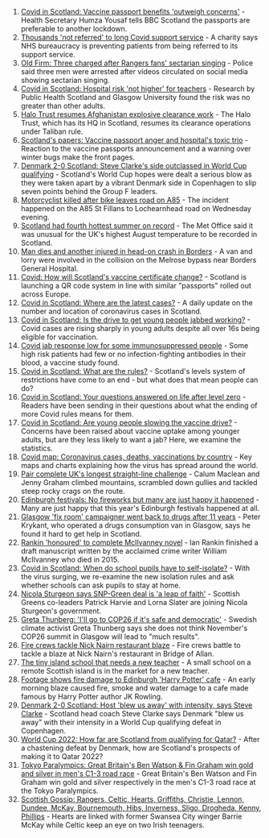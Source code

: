 1. [Covid in Scotland: Vaccine passport benefits 'outweigh concerns'](https://www.bbc.co.uk/news/uk-scotland-58420003?at_medium=RSS&at_campaign=KARANGA) - Health Secretary Humza Yousaf tells BBC Scotland the passports are preferable to another lockdown.
2. [Thousands 'not referred' to long Covid support service](https://www.bbc.co.uk/news/uk-scotland-58409187?at_medium=RSS&at_campaign=KARANGA) - A charity says NHS bureaucracy is preventing patients from being referred to its support service.
3. [Old Firm: Three charged after Rangers fans' sectarian singing](https://www.bbc.co.uk/news/uk-scotland-glasgow-west-58421171?at_medium=RSS&at_campaign=KARANGA) - Police said three men were arrested after videos circulated on social media showing sectarian singing.
4. [Covid in Scotland: Hospital risk 'not higher' for teachers](https://www.bbc.co.uk/news/uk-scotland-58416167?at_medium=RSS&at_campaign=KARANGA) - Research by Public Health Scotland and Glasgow University found the risk was no greater than other adults.
5. [Halo Trust resumes Afghanistan explosive clearance work](https://www.bbc.co.uk/news/uk-scotland-south-scotland-58421031?at_medium=RSS&at_campaign=KARANGA) - The Halo Trust, which has its HQ in Scotland, resumes its clearance operations under Taliban rule.
6. [Scotland's papers: Vaccine passport anger and hospital's toxic trio](https://www.bbc.co.uk/news/uk-scotland-58418478?at_medium=RSS&at_campaign=KARANGA) - Reaction to the vaccine passports announcement and a warning over winter bugs make the front pages.
7. [Denmark 2-0 Scotland: Steve Clarke's side outclassed in World Cup qualifying](https://www.bbc.co.uk/sport/football/58325431?at_medium=RSS&at_campaign=KARANGA) - Scotland's World Cup hopes were dealt a serious blow as they were taken apart by a vibrant Denmark side in Copenhagen to slip seven points behind the Group F leaders.
8. [Motorcyclist killed after bike leaves road on A85](https://www.bbc.co.uk/news/uk-scotland-tayside-central-58414578?at_medium=RSS&at_campaign=KARANGA) - The incident happened on the A85 St Fillans to Lochearnhead road on Wednesday evening.
9. [Scotland had fourth hottest summer on record](https://www.bbc.co.uk/news/uk-scotland-highlands-islands-58413033?at_medium=RSS&at_campaign=KARANGA) - The Met Office said it was unusual for the UK's highest August temperature to be recorded in Scotland.
10. [Man dies and another injured in head-on crash in Borders](https://www.bbc.co.uk/news/uk-scotland-south-scotland-58409181?at_medium=RSS&at_campaign=KARANGA) - A van and lorry were involved in the collision on the Melrose bypass near Borders General Hospital.
11. [Covid: How will Scotland's vaccine certificate change?](https://www.bbc.co.uk/news/uk-scotland-57519070?at_medium=RSS&at_campaign=KARANGA) - Scotland is launching a QR code system in line with similar "passports" rolled out across Europe.
12. [Covid in Scotland: Where are the latest cases?](https://www.bbc.co.uk/news/uk-scotland-53511877?at_medium=RSS&at_campaign=KARANGA) - A daily update on the number and location of coronavirus cases in Scotland.
13. [Covid in Scotland: Is the drive to get young people jabbed working?](https://www.bbc.co.uk/news/uk-scotland-58342389?at_medium=RSS&at_campaign=KARANGA) - Covid cases are rising sharply in young adults despite all over 16s being eligible for vaccination.
14. [Covid jab response low for some immunosuppressed people](https://www.bbc.co.uk/news/health-58317261?at_medium=RSS&at_campaign=KARANGA) - Some high risk patients had few or no infection-fighting antibodies in their blood, a vaccine study found.
15. [Covid in Scotland: What are the rules?](https://www.bbc.co.uk/news/uk-scotland-53166816?at_medium=RSS&at_campaign=KARANGA) - Scotland's levels system of restrictions have come to an end - but what does that mean people can do?
16. [Covid in Scotland: Your questions answered on life after level zero](https://www.bbc.co.uk/news/uk-scotland-58071989?at_medium=RSS&at_campaign=KARANGA) - Readers have been sending in their questions about what the ending of more Covid rules means for them.
17. [Covid in Scotland: Are young people slowing the vaccine drive?](https://www.bbc.co.uk/news/uk-scotland-57915106?at_medium=RSS&at_campaign=KARANGA) - Concerns have been raised about vaccine uptake among younger adults, but are they less likely to want a jab? Here, we examine the statistics.
18. [Covid map: Coronavirus cases, deaths, vaccinations by country](https://www.bbc.co.uk/news/world-51235105?at_medium=RSS&at_campaign=KARANGA) - Key maps and charts explaining how the virus has spread around the world.
19. [Pair complete UK's longest straight-line challenge](https://www.bbc.co.uk/news/uk-scotland-58400061?at_medium=RSS&at_campaign=KARANGA) - Calum Maclean and Jenny Graham climbed mountains, scrambled down gullies and tackled steep rocky crags on the route.
20. [Edinburgh festivals: No fireworks but many are just happy it happened](https://www.bbc.co.uk/news/uk-scotland-58394733?at_medium=RSS&at_campaign=KARANGA) - Many are just happy that this year's Edinburgh festivals happened at all.
21. [Glasgow 'fix room' campaigner went back to drugs after 11 years](https://www.bbc.co.uk/news/uk-scotland-58389161?at_medium=RSS&at_campaign=KARANGA) - Peter Krykant, who operated a drugs consumption van in Glasgow, says he found it hard to get help in Scotland.
22. [Rankin 'honoured' to complete McIlvanney novel](https://www.bbc.co.uk/news/uk-scotland-58389121?at_medium=RSS&at_campaign=KARANGA) - Ian Rankin finished a draft manuscript written by the acclaimed crime writer William McIlvanney who died in 2015.
23. [Covid in Scotland: When do school pupils have to self-isolate?](https://www.bbc.co.uk/news/uk-scotland-58381883?at_medium=RSS&at_campaign=KARANGA) - With the virus surging, we re-examine the new isolation rules and ask whether schools can ask pupils to stay at home.
24. [Nicola Sturgeon says SNP-Green deal is 'a leap of faith'](https://www.bbc.co.uk/news/uk-scotland-58401747?at_medium=RSS&at_campaign=KARANGA) - Scottish Greens co-leaders Patrick Harvie and Lorna Slater are joining Nicola Sturgeon's government.
25. [Greta Thunberg: 'I'll go to COP26 if it's safe and democratic'](https://www.bbc.co.uk/news/uk-scotland-58388980?at_medium=RSS&at_campaign=KARANGA) - Swedish climate activist Greta Thunberg says she does not think November's COP26 summit in Glasgow will lead to "much results".
26. [Fire crews tackle Nick Nairn restaurant blaze](https://www.bbc.co.uk/news/uk-scotland-58378152?at_medium=RSS&at_campaign=KARANGA) - Fire crews battle to tackle a blaze at Nick Nairn's restaurant in Bridge of Allan.
27. [The tiny island school that needs a new teacher](https://www.bbc.co.uk/news/uk-scotland-58363674?at_medium=RSS&at_campaign=KARANGA) - A small school on a remote Scottish island is in the market for a new teacher.
28. [Footage shows fire damage to Edinburgh 'Harry Potter' cafe](https://www.bbc.co.uk/news/uk-scotland-58333804?at_medium=RSS&at_campaign=KARANGA) - An early morning blaze caused fire, smoke and water damage to a cafe made famous by Harry Potter author JK Rowling.
29. [Denmark 2-0 Scotland: Host 'blew us away' with intensity, says Steve Clarke](https://www.bbc.co.uk/sport/football/58415623?at_medium=RSS&at_campaign=KARANGA) - Scotland head coach Steve Clarke says Denmark "blew us away" with their intensity in a World Cup qualifying defeat in Copenhagen.
30. [World Cup 2022: How far are Scotland from qualifying for Qatar?](https://www.bbc.co.uk/sport/football/58215232?at_medium=RSS&at_campaign=KARANGA) - After a chastening defeat by Denmark, how are Scotland's prospects of making it to Qatar 2022?
31. [Tokyo Paralympics: Great Britain's Ben Watson & Fin Graham win gold and silver in men's C1-3 road race](https://www.bbc.co.uk/sport/av/disability-sport/58421054?at_medium=RSS&at_campaign=KARANGA) - Great Britain's Ben Watson and Fin Graham win gold and silver respectively in the men's C1-3 road race at the Tokyo Paralympics.
32. [Scottish Gossip: Rangers, Celtic, Hearts, Griffiths, Christie, Lennon, Dundee, McKay, Bournemouth, Hibs, Inverness, Sligo, Drogheda, Kenny, Phillips](https://www.bbc.co.uk/sport/football/58418809?at_medium=RSS&at_campaign=KARANGA) - Hearts are linked with former Swansea City winger Barrie McKay while Celtic keep an eye on two Irish teenagers.
